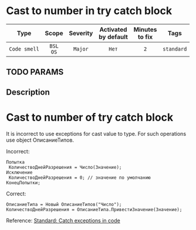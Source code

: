 # Cast to number in try catch block

| Type | Scope | Severity | Activated<br/>by default | Minutes<br/>to fix | Tags |
| :-: | :-: | :-: | :-: | :-: | :-: |
| `Code smell` | `BSL`<br/>`OS` | `Major` | `Нет` | `2` | `standard` |


## TODO PARAMS

## Description

# Cast to number of try catch block

It is incorrect to use exceptions for cast value to type. For such operations use object ОписаниеТипов.

Incorrect:

```bsl
Попытка
 КоличествоДнейРазрешения = Число(Значение);
Исключение
 КоличествоДнейРазрешения = 0; // значение по умолчанию
КонецПопытки;
```

Correct:

```bsl
ОписаниеТипа = Новый ОписаниеТипов("Число");
КоличествоДнейРазрешения = ОписаниеТипа.ПривестиЗначение(Значение);
```

Reference: [Standard: Catch exceptions in code](https://its.1c.ru/db/v8std#content:499:hdoc)
